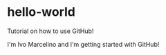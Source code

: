 # hello-world
Tutorial on how to use GitHub!

I'm Ivo Marcelino and I'm getting started with GitHub!
